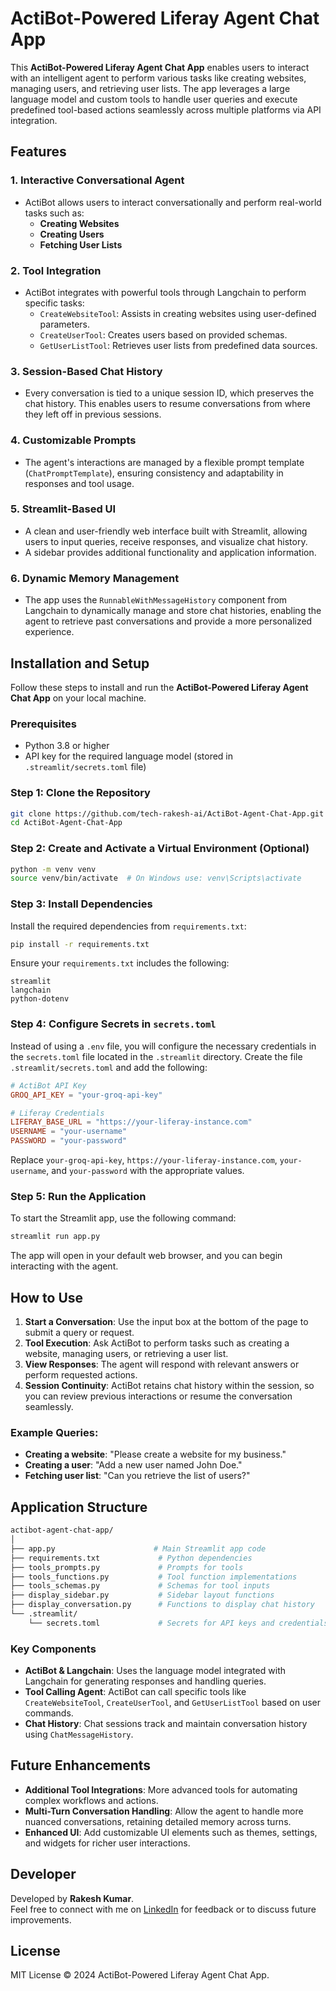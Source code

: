 # ActiBot-Powered Liferay Agent Chat App

This **ActiBot-Powered Liferay Agent Chat App** enables users to interact with an intelligent agent to perform various tasks like creating websites, managing users, and retrieving user lists. The app leverages a large language model and custom tools to handle user queries and execute predefined tool-based actions seamlessly across multiple platforms via API integration.

## Features

### 1. **Interactive Conversational Agent**
- ActiBot allows users to interact conversationally and perform real-world tasks such as:
  - **Creating Websites**
  - **Creating Users**
  - **Fetching User Lists**

### 2. **Tool Integration**
- ActiBot integrates with powerful tools through Langchain to perform specific tasks:
  - `CreateWebsiteTool`: Assists in creating websites using user-defined parameters.
  - `CreateUserTool`: Creates users based on provided schemas.
  - `GetUserListTool`: Retrieves user lists from predefined data sources.

### 3. **Session-Based Chat History**
- Every conversation is tied to a unique session ID, which preserves the chat history. This enables users to resume conversations from where they left off in previous sessions.

### 4. **Customizable Prompts**
- The agent's interactions are managed by a flexible prompt template (`ChatPromptTemplate`), ensuring consistency and adaptability in responses and tool usage.

### 5. **Streamlit-Based UI**
- A clean and user-friendly web interface built with Streamlit, allowing users to input queries, receive responses, and visualize chat history.
- A sidebar provides additional functionality and application information.

### 6. **Dynamic Memory Management**
- The app uses the `RunnableWithMessageHistory` component from Langchain to dynamically manage and store chat histories, enabling the agent to retrieve past conversations and provide a more personalized experience.

## Installation and Setup

Follow these steps to install and run the **ActiBot-Powered Liferay Agent Chat App** on your local machine.

### Prerequisites
- Python 3.8 or higher
- API key for the required language model (stored in `.streamlit/secrets.toml` file)

### Step 1: Clone the Repository

```bash
git clone https://github.com/tech-rakesh-ai/ActiBot-Agent-Chat-App.git
cd ActiBot-Agent-Chat-App
```

### Step 2: Create and Activate a Virtual Environment (Optional)

```bash
python -m venv venv
source venv/bin/activate  # On Windows use: venv\Scripts\activate
```

### Step 3: Install Dependencies

Install the required dependencies from `requirements.txt`:

```bash
pip install -r requirements.txt
```

Ensure your `requirements.txt` includes the following:

```text
streamlit
langchain
python-dotenv
```

### Step 4: Configure Secrets in `secrets.toml`

Instead of using a `.env` file, you will configure the necessary credentials in the `secrets.toml` file located in the `.streamlit` directory. Create the file `.streamlit/secrets.toml` and add the following:

```toml
# ActiBot API Key
GROQ_API_KEY = "your-groq-api-key"

# Liferay Credentials
LIFERAY_BASE_URL = "https://your-liferay-instance.com"
USERNAME = "your-username"
PASSWORD = "your-password"
```

Replace `your-groq-api-key`, `https://your-liferay-instance.com`, `your-username`, and `your-password` with the appropriate values.

### Step 5: Run the Application

To start the Streamlit app, use the following command:

```bash
streamlit run app.py
```

The app will open in your default web browser, and you can begin interacting with the agent.

## How to Use

1. **Start a Conversation**: Use the input box at the bottom of the page to submit a query or request.
2. **Tool Execution**: Ask ActiBot to perform tasks such as creating a website, managing users, or retrieving a user list.
3. **View Responses**: The agent will respond with relevant answers or perform requested actions.
4. **Session Continuity**: ActiBot retains chat history within the session, so you can review previous interactions or resume the conversation seamlessly.

### Example Queries:
- **Creating a website**: "Please create a website for my business."
- **Creating a user**: "Add a new user named John Doe."
- **Fetching user list**: "Can you retrieve the list of users?"

## Application Structure

```bash
actibot-agent-chat-app/
│
├── app.py                      # Main Streamlit app code
├── requirements.txt             # Python dependencies
├── tools_prompts.py             # Prompts for tools
├── tools_functions.py           # Tool function implementations
├── tools_schemas.py             # Schemas for tool inputs
├── display_sidebar.py           # Sidebar layout functions
├── display_conversation.py      # Functions to display chat history
└── .streamlit/
    └── secrets.toml             # Secrets for API keys and credentials
```

### Key Components

- **ActiBot & Langchain**: Uses the language model integrated with Langchain for generating responses and handling queries.
- **Tool Calling Agent**: ActiBot can call specific tools like `CreateWebsiteTool`, `CreateUserTool`, and `GetUserListTool` based on user commands.
- **Chat History**: Chat sessions track and maintain conversation history using `ChatMessageHistory`.

## Future Enhancements

- **Additional Tool Integrations**: More advanced tools for automating complex workflows and actions.
- **Multi-Turn Conversation Handling**: Allow the agent to handle more nuanced conversations, retaining detailed memory across turns.
- **Enhanced UI**: Add customizable UI elements such as themes, settings, and widgets for richer user interactions.

## Developer

Developed by **Rakesh Kumar**.  
Feel free to connect with me on [LinkedIn](https://www.linkedin.com/in/tech-rakesh-ai/) for feedback or to discuss future improvements.

## License

MIT License © 2024 ActiBot-Powered Liferay Agent Chat App.
